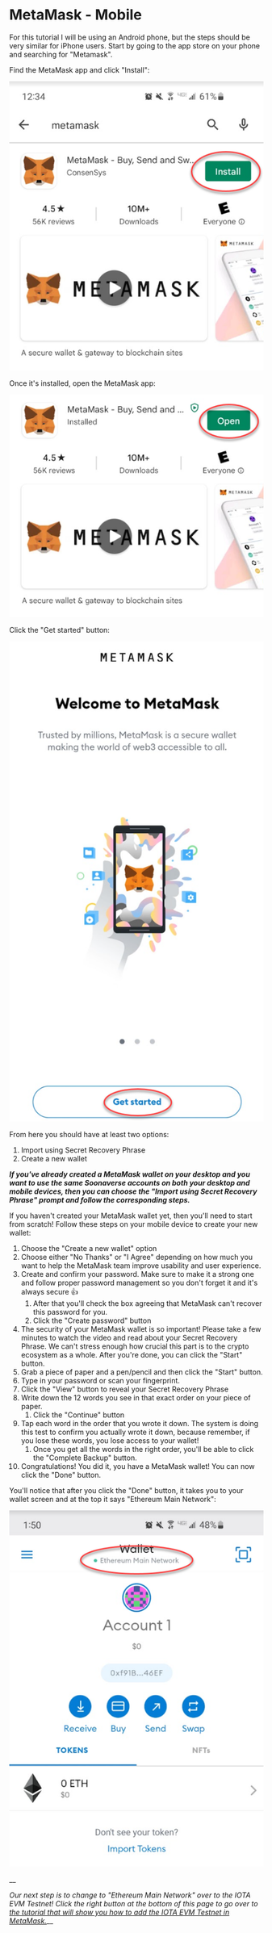 # MetaMask - Mobile

For this tutorial I will be using an Android phone, but the steps should be very similar for iPhone users. Start by going to the app store on your phone and searching for "Metamask".

Find the MetaMask app and click "Install":

![](<../../.gitbook/assets/image (2).png>)

Once it's installed, open the MetaMask app:

![](<../../.gitbook/assets/image (17).png>)

Click the "Get started" button:

![](<../../.gitbook/assets/image (4).png>)

From here you should have at least two options:

1. Import using Secret Recovery Phrase
2. Create a new wallet



_**If you've already created a MetaMask wallet on your desktop and you want to use the same Soonaverse accounts on both your desktop and mobile devices, then you can choose the "Import using Secret Recovery Phrase" prompt and follow the corresponding steps.**_



If you haven't created your MetaMask wallet yet, then you'll need to start from scratch! Follow these steps on your mobile device to create your new wallet:

1. Choose the "Create a new wallet" option
2. Choose either "No Thanks" or "I Agree" depending on how much you want to help the MetaMask team improve usability and user experience.
3. Create and confirm your password. Make sure to make it a strong one and follow proper password management so you don't forget it and it's always secure :thumbsup:
   1. After that you'll check the box agreeing that MetaMask can't recover this password for you.
   2. Click the "Create password" button
4. The security of your MetaMask wallet is so important! Please take a few minutes to watch the video and read about your Secret Recovery Phrase. We can't stress enough how crucial this part is to the crypto ecosystem as a whole. After you're done, you can click the "Start" button.
5. Grab a piece of paper and a pen/pencil and then click the "Start" button.
6. Type in your password or scan your fingerprint.
7. Click the "View" button to reveal your Secret Recovery Phrase
8. Write down the 12 words you see in that exact order on your piece of paper.
   1. Click the "Continue" button
9. Tap each word in the order that you wrote it down. The system is doing this test to confirm you actually wrote it down, because remember, if you lose these words, you lose access to your wallet!
   1. Once you get all the words in the right order, you'll be able to click the "Complete Backup" button.
10. Congratulations! You did it, you have a MetaMask wallet! You can now click the "Done" button.



You'll notice that after you click the "Done" button, it takes you to your wallet screen and at the top it says "Ethereum Main Network":

![](<../../.gitbook/assets/image (15) (1).png>)

__

_Our next step is to change to "Ethereum Main Network" over to the IOTA EVM Testnet! Click the right button at the bottom of this page to go over to_ [_the tutorial that will show you how to add the IOTA EVM Testnet in MetaMask._](metamask-mobile/adding-the-iota-evm-network-mobile.md)__

